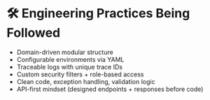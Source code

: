 # 🛠️ Engineering Practices Being Followed

- Domain-driven modular structure
- Configurable environments via YAML
- Traceable logs with unique trace IDs
- Custom security filters + role-based access
- Clean code, exception handling, validation logic
- API-first mindset (designed endpoints + responses before code)

